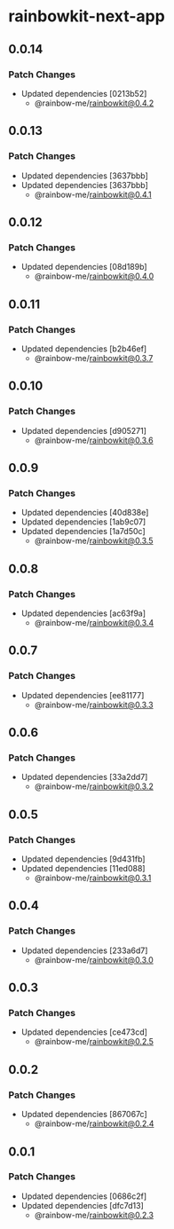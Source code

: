 # rainbowkit-next-app

## 0.0.14

### Patch Changes

- Updated dependencies [0213b52]
  - @rainbow-me/rainbowkit@0.4.2

## 0.0.13

### Patch Changes

- Updated dependencies [3637bbb]
- Updated dependencies [3637bbb]
  - @rainbow-me/rainbowkit@0.4.1

## 0.0.12

### Patch Changes

- Updated dependencies [08d189b]
  - @rainbow-me/rainbowkit@0.4.0

## 0.0.11

### Patch Changes

- Updated dependencies [b2b46ef]
  - @rainbow-me/rainbowkit@0.3.7

## 0.0.10

### Patch Changes

- Updated dependencies [d905271]
  - @rainbow-me/rainbowkit@0.3.6

## 0.0.9

### Patch Changes

- Updated dependencies [40d838e]
- Updated dependencies [1ab9c07]
- Updated dependencies [1a7d50c]
  - @rainbow-me/rainbowkit@0.3.5

## 0.0.8

### Patch Changes

- Updated dependencies [ac63f9a]
  - @rainbow-me/rainbowkit@0.3.4

## 0.0.7

### Patch Changes

- Updated dependencies [ee81177]
  - @rainbow-me/rainbowkit@0.3.3

## 0.0.6

### Patch Changes

- Updated dependencies [33a2dd7]
  - @rainbow-me/rainbowkit@0.3.2

## 0.0.5

### Patch Changes

- Updated dependencies [9d431fb]
- Updated dependencies [11ed088]
  - @rainbow-me/rainbowkit@0.3.1

## 0.0.4

### Patch Changes

- Updated dependencies [233a6d7]
  - @rainbow-me/rainbowkit@0.3.0

## 0.0.3

### Patch Changes

- Updated dependencies [ce473cd]
  - @rainbow-me/rainbowkit@0.2.5

## 0.0.2

### Patch Changes

- Updated dependencies [867067c]
  - @rainbow-me/rainbowkit@0.2.4

## 0.0.1

### Patch Changes

- Updated dependencies [0686c2f]
- Updated dependencies [dfc7d13]
  - @rainbow-me/rainbowkit@0.2.3
